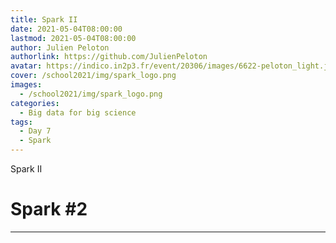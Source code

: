 ```yaml
---
title: Spark II
date: 2021-05-04T08:00:00
lastmod: 2021-05-04T08:00:00
author: Julien Peloton
authorlink: https://github.com/JulienPeloton
avatar: https://indico.in2p3.fr/event/20306/images/6622-peloton_light.jpg
cover: /school2021/img/spark_logo.png
images:
  - /school2021/img/spark_logo.png
categories:
  - Big data for big science
tags:
  - Day 7
  - Spark
---
```


Spark II

<!--more-->
<!---->

<!-- Dear instructor:
* The dates at the top of this markdown (.md) document will help order the classes in the portal.
Please, if you don't need to, do not change the one that is now.
* Take into account that there is a feature in the dates: if you use a date in the future, the class will be not visible in the portal until the date you have assigned.
* You can create dedicated folders if you need to.
* But if you simply need to add some pictures, you can use the folder ../static/img/ mentioned at the top as /school2021/img/
-->

<!---->

# Spark #2


---
